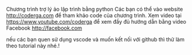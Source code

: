Chương trình trợ lý ảo lập trình bằng python
Các bạn có thể vào website http://coderga.com để tham khảo code của chương trình.
Xem video tại https://www.youtube.com/coderga để xem đầy đủ hướng dẫn bằng video
Facebook http://facebook.com

nếu các bạn quen sử dụng vscode và muốn kết nối với github thì thử làm theo tutorial này nhé.!
